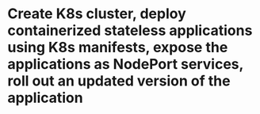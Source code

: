 # Create K8s cluster, deploy containerized stateless applications using K8s manifests, expose the applications as NodePort services, roll out an updated version of the application
